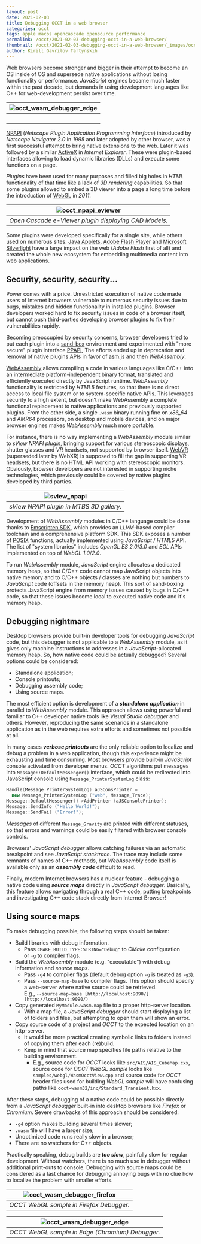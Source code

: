 ```yaml
---
layout: post
date: 2021-02-03
title: Debugging OCCT in a web browser
categories: occt
tags: apple macos opencascade opensource performance
permalink: /occt/2021-02-03-debugging-occt-in-a-web-browser/
thumbnail: /occt/2021-02-03-debugging-occt-in-a-web-browser/_images/occt_wasm_debugger_edge.jpg
author: Kirill Gavrilov Tartynskih
---
```


Web browsers become stronger and bigger in their attempt to become an OS inside of OS and supersede native applications without losing functionality or performance.
*JavaScript* engines became much faster within the past decade, but demands in using development languages like C++ for web-development persist over time.

<!--break-->

| ![occt_wasm_debugger_edge](_images/occt_wasm_debugger_edge.jpg) |
|:--:|
| &nbsp; |

[NPAPI](https://en.wikipedia.org/wiki/NPAPI) (*Netscape Plugin Application Programming Interface*) introduced by *Netscape Navigator 2.0* in *1995* and later adopted by other browser,
was a first successful attempt to bring native extensions to the web. Later it was followed by a similar [ActiveX](https://en.wikipedia.org/wiki/ActiveX) in *Internet Explorer*.
These were plugin-based interfaces allowing to load dynamic libraries (DLLs) and execute some functions on a page.

*Plugins* have been used for many purposes and filled big holes in *HTML* functionality of that time like a lack of *3D rendering* capabilities.
So that some plugins allowed to embed a 3D viewer into a page a long time before the introduction of [WebGL](https://en.wikipedia.org/wiki/WebGL) in *2011*.

| ![occt_npapi_eviewer](_images/occt_npapi_eviewer.jpg) |
|:--:|
| *Open Cascade e-Viewer plugin displaying CAD Models.* |

Some plugins were developed specifically for a single site, while others used on numerous sites.
[Java Applets](https://en.wikipedia.org/wiki/Java_applet), [Adobe Flash Player](https://en.wikipedia.org/wiki/Adobe_Flash_Player)
and [Microsoft Silverlight](https://en.wikipedia.org/wiki/Microsoft_Silverlight) have a large impact on the web (*Adobe Flash* first of all)
and created the whole new ecosystem for embedding multimedia content into web applications.

## Security, security, security...

Power comes with a price. Unrestricted execution of native code made users of Internet browsers
vulnerable to numerous security issues due to bugs, mistakes and hidden functionality in installed plugins.
Browser developers worked hard to fix security issues in code of a browser itself, but cannot push third-parties developing browser plugins to fix their vulnerabilities rapidly.

Becoming preoccupied by security concerns, browser developers tried to put each plugin
into a [sand-box](https://en.wikipedia.org/wiki/Sandbox_(computer_security)) environment and experimented
with "more secure" plugin interface [PPAPI](https://en.wikipedia.org/wiki/Google_Native_Client#Pepper),
The efforts ended up in deprecation and removal of native plugins APIs in favor of [asm.js](https://en.wikipedia.org/wiki/Asm.js) and then *WebAssembly*.

[WebAssembly](https://en.wikipedia.org/wiki/WebAssembly) allows compiling a code in various languages
like C/C++ into an intermediate platform-independent binary format, translated and efficiently executed directly by JavaScript runtime.
*WebAssembly* functionality is restricted by *HTML5* features, so that there is no direct access to local file system or to system-specific native APIs.
This leverages security to a high extent, but doesn’t make WebAssembly a complete functional replacement to native applications and previously supported plugins.
From the other side, a single `.wasm` binary running fine on *x86_64* and *AMR64* processors,
on desktop and mobile devices, and on major browser engines makes *WebAssembly* much more portable.

For instance, there is no way implementing a *WebAssembly* module similar to *sView NPAPI plugin*,
bringing support for various stereoscopic displays, shutter glasses and *VR* headsets, not supported by browser itself.
[WebVR](https://en.wikipedia.org/wiki/WebVR) (superseded later by WebXR) is supposed to fill the gap in supporting VR headsets, but there is no HTML API working with stereoscopic monitors.
Obviously, browser developers are not interested in supporting niche technologies, which previously could be covered by native plugins developed by third parties.

| ![sview_npapi](_images/sview_npapi.jpg) |
|:--:|
| *sView NPAPI plugin in MTBS 3D gallery.* |

Development of *WebAssembly* modules in C/C++ language could be done thanks to [Emscripten SDK](https://emscripten.org/),
which provides an *LLVM*-based compiler toolchain and a comprehensive platform SDK.
This SDK exposes a number of [POSIX](https://en.wikipedia.org/wiki/POSIX) functions, actually implemented using *JavaScript* / *HTML5* API.
The list of "system libraries" includes *OpenGL ES 2.0*/*3.0* and *EGL* APIs implemented on top of *WebGL 1.0*/*2.0*.

To run *WebAssembly* module, *JavaScript* engine allocates a dedicated memory heap, so that C/C++ code cannot map JavaScript objects
into native memory and to C/C++ objects / classes are nothing but numbers to *JavaScript* code (offsets in the memory heap).
This sort of sand-boxing protects JavaScript engine from memory issues caused by bugs in C/C++ code, so that these issues become local to executed native code and it's memory heap.

## Debugging nightmare

Desktop browsers provide built-in developer tools for debugging *JavaScript* code, but this debugger is not applicable to a *WebAssembly* module,
as it gives only machine instructions to addresses in a *JavaScript*-allocated memory heap.
So, how native code could be actually debugged? Several options could be considered:

- Standalone application;
- Console printouts;
- Debugging assembly code;
- Using source maps.

The most efficient option is development of a ***standalone application*** in parallel to *WebAssembly* module.
This approach allows using powerful and familiar to C++ developer native tools like *Visual Studio debugger* and others.
However, reproducing the same scenarios in a standalone application as in the web requires extra efforts and sometimes not possible at all.

In many cases ***verbose printouts*** are the only reliable option to localize and debug a problem in a web application, though this experience might be exhausting and time consuming.
Most browsers provide built-in *JavaScript* console activated from developer menus.
*OCCT* algorithms put messages into `Message::DefaultMessenger()` interface, which could be redirected into JavaScript console using `Message_PrinterSystemLog` class:

```cpp
Handle(Message_PrinterSystemLog) aJSConsPrinter =
  new Message_PrinterSystemLog ("web", Message_Trace);
Message::DefaultMessenger()->AddPrinter (aJSConsolePrinter);
Message::SendInfo ("Hello World!");
Message::SendFail ("Error!");
```

*Messages* of different `Message_Gravity` are printed with different statuses, so that errors and warnings could be easily filtered with browser console controls.

Browsers' *JavaScript debugger* allows catching failures via an automatic breakpoint and see *JavaScript stacktrace*.
The trace may include some remnants of names of C++ methods, but *WebAssembly* code itself is available only as an ***assembly code*** difficult to read.

Finally, modern Internet browsers has a nuclear feature - debugging a native code using ***source maps*** directly in *JavaScript debugger*.
Basically, this feature allows navigating through a real C++ code, putting breakpoints and investigating C++ code stack directly from Internet Browser!

## Using source maps

To make debugging possible, the following steps should be taken:

- Build libraries with debug information.
  - Pass `CMAKE_BUILD_TYPE:STRING="Debug"` to *CMake* configuration<br>
    or `-g` to compiler flags.
- Build the *WebAssembly* module (e.g. "executable") with debug information and *source maps*.
  - Pass `-g4` to compiler flags (default debug option `-g` is treated as `-g3`).
  - Pass `--source-map-base` to compiler flags. This option should specify a web-server where native source could be retrieved.<br>
    E.g., `--source-map-base [http://localhost:9090/](http://localhost:9090/)`
- Copy generated `MyModule.wasm.map` file to a proper http-server location.
  - With a map file, a *JavaScript debugger* should start displaying a list of folders and files, but attempting to open them will show an error.
- Copy source code of a project and *OCCT* to the expected location on an http-server.
  - It would be more practical creating symbolic links to folders instead of copying them after each (re)build.
  - Keep in mind that source map specifies file paths relative to the building environment.
    - E.g., source code for *OCCT* looks like `src/AIS/AIS_CubeMap.cxx`,
      source code for *OCCT WebGL sample* looks like `samples/webgl/WasmOcctView.cpp`
      and source code for *OCCT* header files used for building *WebGL sample* will have confusing paths like `occt-wasm32/inc/Standard_Transient.hxx`.

After these steps, debugging of a native code could be possible directly from a *JavaScript debugger* built-in into desktop browsers like *Firefox* or *Chromium*.
Severe drawbacks of this approach should be considered:

- `-g4` option makes building several times slower;
- `.wasm` file will have a larger size;
- Unoptimized code runs really slow in a browser;
- There are no watchers for C++ objects.

Practically speaking, debug builds are ***too slow***, painfully slow for regular development.
Without watchers, there is no much use in debugger without additional print-outs to console.
Debugging with source maps could be considered as a last chance for debugging annoying bugs with no clue how to localize the problem with smaller efforts.

| ![occt_wasm_debugger_firefox](_images/occt_wasm_debugger_firefox.jpg) |
|:--:|
| *OCCT WebGL sample in Firefox Debugger.* |

| ![occt_wasm_debugger_edge](_images/occt_wasm_debugger_edge.jpg) |
|:--:|
| *OCCT WebGL sample in Edge (Chromium) Debugger.* |
